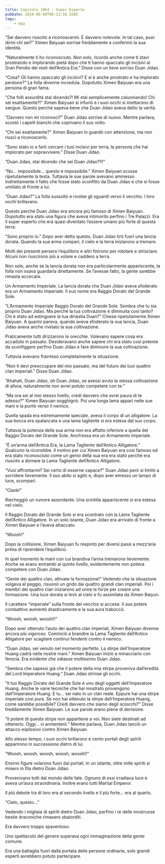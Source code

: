 ```yaml
---
title: Capitolo 1864 - Super Esperto
pubDate: 2024-08-08T06:13:16.558Z
tags:
    - mga
---
```


“Sei davvero riuscito a riconoscermi. È davvero notevole. In tal caso, puoi dirmi chi sei?” Ximen Baiyuan sorrise freddamente e confermò la sua identità.

“Naturalmente ti ho riconosciuto. Non solo, ricordo anche come ti stavi prostrando e implorando pietà dopo che ti hanno spaccato gli incisivi al Gran Pendio dei resti dell’Antica Era.” Disse con un lieve sorriso Duan Jidao.

“Cosa? Gli hanno spaccato gli incisivi? E si è anche prostrato e ha implorato perdono?” La folla divenne incredula. Dopotutto Ximen Baiyuan era una persona di gran fama.


“Che folli assurdità stai dicendo?! Mi stai semplicemente calunniando! Chi sei esattamente?!” Ximen Baiyuan si infuriò e i suoi occhi si iniettarono di sangue. Questo perché sapeva bene che Duan Jidao aveva detto la verità.

“Davvero non mi riconosci?” Duan Jidao sorrise di nuovo. Mentre parlava, scostò i capelli bianchi che coprivano il suo volto.


“Chi sei esattamente?” Ximen Baiyuan lo guardò con attenzione, ma non riuscì a riconoscerlo.


“Sono stato io a farti cercare i tuoi incisivi per terra, la persona che hai implorato per sopravvivere.” Disse Duan Jidao.

“Duan Jidao, stai dicendo che sei Duan Jidao?!!!”


“No… impossibile… questo è impossibile.” Ximen Baiyuan scosse ripetutamente la testa. Tuttavia le sue parole avevano ammesso indirettamente il fatto che fosse stato sconfitto da Duan Jidao e che si fosse umiliato di fronte a lui.


“Duan Jidao?” La folla sussultò e rivolse gli sguardi verso il vecchio. I loro occhi brillavano.


Questo perché Duan Jidao era ancora più famoso di Ximen Baiyuan. Dopotutto era stato una figura che aveva intimorito perfino i Tre Palazzi. Era il super esperto che era quasi diventato l’essere umano più forte di questa terra.

“Sono proprio io.” Dopo aver detto questo, Duan Jidao tirò fuori una lancia dorata. Quando la sua arma comparì, il cielo e la terra iniziarono a tremare.


Molti dei presenti persero l’equilibrio e altri finirono per rotolare e strisciare. Alcuni non riuscirono più a volare e caddero a terra.


Non solo, anche se la lancia dorata non era particolarmente appariscente, la folla non osava guardarla direttamente. Se l’avesse fatto, la gente sarebbe rimasta accecata.


Un Armamento Imperiale. La lancia dorata che Duan Jidao aveva sfoderato era un Armamento Imperiale. Il suo nome era Raggio Dorato del Grande Sole.


“L’Armamento Imperiale Raggio Dorato del Grande Sole. Sembra che tu sia proprio Duan Jidao. Ma perché la tua coltivazione è diminuita così tanto? Chi è stato ad estinguere la tua dinastia Duan?” Chiese ripetutamente Ximen Baiyuan. A quanto pareva, quando aveva sfoderato la sua lancia, Duan Jidao aveva anche rivelato la sua coltivazione.


Praticamente tutti drizzarono le orecchie. Volevano sapere cosa era accaduto in passato. Desideravano anche sapere chi era stato così potente da sconfiggere perfino Duan Jidao e fare diminuire la sua coltivazione.


Tuttavia avevano frainteso completamente la situazione.


“Non ti devi preoccupare del mio passato, ma del futuro dei tuoi quattro clan imperiali.” Disse Duan Jidao.


“Ahahah, Duan Jidao, oh Duan Jidao, se avessi avuto la stessa coltivazione di allora, naturalmente non avrei potuto competere con te.”

“Ma ora sei al mio stesso livello, credi davvero che avrei paura di te adesso?” Ximen Baiyuan sogghignò. Poi una lunga lama apparì nelle sue mani e la puntò verso il nemico.


Quella spada era estremamente speciale, aveva il corpo di un alligatore. La sua bocca era spalancata e una lama tagliente si era estesa dal suo corpo.


Tuttavia la potenza della sua arma non era affatto inferiore a quella del Raggio Dorato del Grande Sole. Anch’essa era un Armamento Imperiale.

“È un’arma dell’Antica Era, la Lama Tagliente dell’Antico Alligatore.” Qualcuno la riconobbe. Il motivo per cui Ximen Baiyuan era così famoso ed era stato riconosciuto come un genio della sua era era stato perché era riuscito a domare la Lama Tagliente dell’Antico Alligatore.


“Vuoi affrontarmi? Sei certo di esserne capace?” Duan Jidao però si limitò a sorridere lievemente. Il suo abito si agitò e, dopo aver emesso un lampo di luce, scomparì.


“Clank!”


Riecheggiò un rumore assordante. Una scintilla appariscente si era estesa nel cielo.


Il Raggio Dorato del Grande Sole si era scontrato con la Lama Tagliente dell’Antico Alligatore. In un solo istante, Duan Jidao era arrivato di fronte a Ximen Baiyuan e l’aveva attaccato.

“Woosh!”


Dopo la collisione, Ximen Baiyuan fu respinto per diversi passi a mezz’aria prima di riprendere l’equilibrio.

In quel momento le mani con cui brandiva l’arma tremarono lievemente. Anche se erano entrambi al quinto livello, evidentemente non poteva competere con Duan Jidao.

“Gente dei quattro clan, attivate la formazione!” Vedendo che la situazione volgeva al peggio, risuonò un grido dai quattro grandi clan imperiali. Poi i membri dei quattro clan iniziarono ad unire le forze per creare una formazione. Una luce dorata si levò al cielo e fu assimilata da Ximen Baiyun.


Il carattere “imperiale” sulla fronte del vecchio si accese. Il suo potere combattivo aumentò drasticamente e la sua aura traboccò.

“Woosh, woosh, woosh!!”


Dopo aver ottenuto l’aiuto dei quattro clan imperiali, Ximen Baiyuan divenne ancora più vigoroso. Cominciò a brandire la Lama Tagliente dell’Antico Alligatore per scagliare continui fendenti contro il nemico.

“Duan Jidao, sei venuto nel momento perfetto. La stirpe dell’Imperatore Huang cadrà nelle nostre mani.” Ximen Baiyuan iniziò a minacciarlo con ferocia. Era evidente che odiasse moltissimo Duan Jidao.

“Sembra che sapessi già che il potere della mia stirpe proveniva dall’eredità del Lord Imperatore Huang.” Duan Jidao strinse gli occhi.

“Il tuo Raggio Dorato del Grande Sole è uno degli oggetti dell’Imperatore Huang. Anche le varie tecniche che hai mostrato provengono dall’Imperatore Huang. E tu… sei nato in un clan reale. Eppure hai una stirpe imperiale così pura. Se non hai ottenuto la stirpe dell’Imperatore Huang, come sarebbe possibile? Credi davvero che siamo degli sciocchi?” Disse freddamente Ximen Baiyuan. Le sue parole erano piene di derisione.


“Il potere di questa stirpe non appartiene a voi. Non siete destinati ad ottenerlo. Oggi… vi annienterò.” Mentre parlava, Duan Jidao lanciò un attacco esplosivo contro Ximen Baiyuan.

Allo stesso tempo, i suoi occhi brillarono e cento portali degli spiriti apparirono in successione dietro di lui.

“Woosh, woosh, woosh, woosh, woosh!!”


Enormi figure volarono fuori dai portali. In un istante, oltre mille spiriti si misero in fila dietro Duan Jidao.


Provenivano tutti dal mondo delle fate. Ognuno di essi irradiava luce e aveva un’aura straordinaria. Inoltre erano tutti Martial Emperor.


Il più debole tra di loro era al secondo livello e il più forte… era al quarto.

“Cielo, questo…”


Vedendo i migliaia di spiriti dietro Duan Jidao, perfino i re delle mostruose bestie draconiche rimasero sbalorditi.


Era davvero troppo spaventoso.


Uno spettacolo del genere superava ogni immaginazione della gente comune.


Era una battaglia fuori dalla portata delle persone ordinarie, solo grandi esperti avrebbero potuto partecipare.





